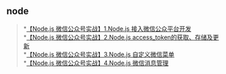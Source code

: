 ## node

>*[【Node.js 微信公众号实战】1.Node.js 接入微信公众平台开发][1]  
>*[【Node.js 微信公众号实战】2.Node.js access_token的获取、存储及更新][2]  
>*[【Node.js 微信公众号实战】3.Node.js 自定义微信菜单][3]  
>*[【Node.js 微信公众号实战】4.Node.js 微信消息管理][4]  



[1]: https://cnodejs.org/topic/59294bff9e32cc84569a746a
[2]: https://cnodejs.org/topic/5933d125739a92064a1bd4b6
[3]: https://cnodejs.org/topic/593668946b7ebe7e2979d8c6
[4]: https://cnodejs.org/topic/5939fa64d3575f1303de3aab
